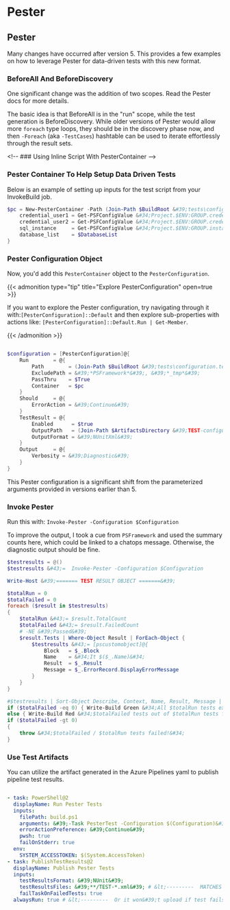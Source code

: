 # Pester


## Pester

Many changes have occurred after version 5.
This provides a few examples on how to leverage Pester for data-driven tests with this new format.

### BeforeAll And BeforeDiscovery

One significant change was the addition of two scopes.
Read the Pester docs for more details.

The basic idea is that BeforeAll is in the &#34;run&#34; scope, while the test generation is BeforeDiscovery.
While older versions of Pester would allow more `foreach` type loops, they should be in the discovery phase now, and then `-Foreach` (aka `-TestCases`) hashtable can be used to iterate effortlessly through the result sets.

&lt;!-- ### Using Inline Script With PesterContainer --&gt;

### Pester Container To Help Setup Data Driven Tests

Below is an example of setting up inputs for the test script from your InvokeBuild job.

```powershell
$pc = New-PesterContainer -Path (Join-Path $BuildRoot &#39;tests\configuration.tests.ps1&#39;) -Data @{
    credential_user1 = Get-PSFConfigValue &#34;Project.$ENV:GROUP.credential.user1&#34; -NotNull
    credential_user2 = Get-PSFConfigValue &#34;Project.$ENV:GROUP.credential.user2&#34; -NotNull
    sql_instance     = Get-PSFConfigValue &#34;Project.$ENV:GROUP.instance_address&#34; -NotNull
    database_list    = $DatabaseList
}
```

### Pester Configuration Object

Now, you&#39;d add this `PesterContainer` object to the `PesterConfiguration`.

{{&lt; admonition type=&#34;tip&#34; title=&#34;Explore PesterConfiguration&#34; open=true &gt;}}

If you want to explore the Pester configuration, try navigating through it with:`[PesterConfiguration]::Default` and then explore sub-properties with actions like: `[PesterConfiguration]::Default.Run | Get-Member`.

{{&lt; /admonition &gt;}}

```powershell

$configuration = [PesterConfiguration]@{
    Run        = @{
        Path        = (Join-Path $BuildRoot &#39;tests\configuration.tests.ps1&#39;)
        ExcludePath = &#39;*PSFramework*&#39;, &#39;*_tmp*&#39;
        PassThru    = $True
        Container   = $pc
    }
    Should     = @{
        ErrorAction = &#39;Continue&#39;
    }
    TestResult = @{
        Enabled      = $true
        OutputPath   = (Join-Path $ArtifactsDirectory &#39;TEST-configuration-results.xml&#39;)
        OutputFormat = &#39;NUnitXml&#39;
    }
    Output     = @{
        Verbosity = &#39;Diagnostic&#39;
    }
}


```

This Pester configuration is a significant shift from the parameterized arguments provided in versions earlier than 5.

### Invoke Pester

Run this with: `Invoke-Pester -Configuration $Configuration`

To improve the output, I took a cue from `PSFramework` and used the summary counts here, which could be linked to a chatops message.
Otherwise, the diagnostic output should be fine.

```powershell
$testresults = @()
$testresults &#43;=  Invoke-Pester -Configuration $Configuration

Write-Host &#39;======= TEST RESULT OBJECT =======&#39;

$totalRun = 0
$totalFailed = 0
foreach ($result in $testresults)
{
    $totalRun &#43;= $result.TotalCount
    $totalFailed &#43;= $result.FailedCount
    # -NE &#39;Passed&#39;
    $result.Tests | Where-Object Result | ForEach-Object {
        $testresults &#43;= [pscustomobject]@{
            Block   = $_.Block
            Name    = &#34;It $($_.Name)&#34;
            Result  = $_.Result
            Message = $_.ErrorRecord.DisplayErrorMessage
        }
    }
}

#$testresults | Sort-Object Describe, Context, Name, Result, Message | Format-List
if ($totalFailed -eq 0) { Write-Build Green &#34;All $totalRun tests executed without a single failure!&#34; }
else { Write-Build Red &#34;$totalFailed tests out of $totalRun tests failed!&#34; }
if ($totalFailed -gt 0)
{
    throw &#34;$totalFailed / $totalRun tests failed!&#34;
}

```

### Use Test Artifacts

You can utilize the artifact generated in the Azure Pipelines yaml to publish pipeline test results.

```yaml

- task: PowerShell@2
  displayName: Run Pester Tests
  inputs:
    filePath: build.ps1
    arguments: &#39;-Task PesterTest -Configuration $(Configuration)&#39;
    errorActionPreference: &#39;Continue&#39;
    pwsh: true
    failOnStderr: true
  env:
    SYSTEM_ACCESSTOKEN: $(System.AccessToken)
- task: PublishTestResults@2
  displayName: Publish Pester Tests
  inputs:
    testResultsFormat: &#39;NUnit&#39;
    testResultsFiles: &#39;**/TEST-*.xml&#39; # &lt;---------  MATCHES MULTIPLE TEST FILES AND UPLOADED
    failTaskOnFailedTests: true
  alwaysRun: true # &lt;---------  Or it won&#39;t upload if test fails
```


